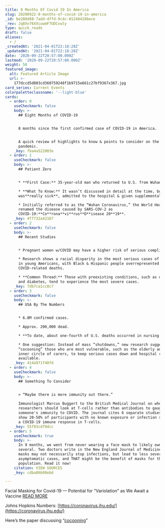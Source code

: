 ```yaml
---
title: 8 Months Of Covid 19 In America
slug: 20200922-8-months-of-covid-19-in-america
_id: be288d88-7add-4ffd-9c4c-01248410bece
_rev: Jq8Xn76XXcuwmF7UDCxwly
type: quick_reads
draft: false
aliases:
  - /
_createdAt: '2021-04-01T22:18:28Z'
_updatedAt: '2021-04-01T22:18:28Z'
date: '2020-09-22T20:57:00.000Z'
lastmod: '2020-09-22T20:57:00.000Z'
weight: 50
featured_image:
  alt: Featured Article Image
  url: >-
    177dccd5d803cd360759248f1b9715e661c27bf9367x367.jpg
card_series: Current Events
colorpaletteclassname: '--light-blue'
cards:
  - order: 0
    useCheckmark: false
    body: >-
      ## Eight Months of COVID-19


      8 months since the first confirmed case of COVID-19 in America.


      A quick review of highlights to know & points to consider on the global
      pandemic.
    _key: fba4a522003e
  - order: 1
    useCheckmark: false
    body: >-
      ## Patient Zero


      * **First Case:** 35-year-old man who returned to U.S. from Wuhan, China.

      * **What To Know:** It wasn’t discussed in detail at the time, but he
      was**really sick**, admitted to the hospital & given supplemental oxygen.

      * Initially referred to as the “Wuhan Coronavirus,” the World Health Org.
      renamed the disease caused by SARS-COV-2 as
      COVID-19:**Co**rona**vi**rus**D**isease 20**19**.
    _key: 4ff732a42167
  - order: 2
    useCheckmark: false
    body: >-
      ## Recent Studies


      * Pregnant women w/COVID may have a higher risk of serious complications.

      * Research shows a racial disparity in the most serious cases of COVID-19
      in young Americans, with Black & Hispanic people overrepresented in
      COVID-related deaths.

      * **Common Thread:** Those with preexisting conditions, such as obesity
      and diabetes, tend to experience the most severe cases.
    _key: 7db7ca1cc8c7
  - order: 3
    useCheckmark: false
    body: >-
      ## USA By The Numbers


      * 6.8M confirmed cases.

      * Approx. 200,000 dead.

      * **To date, about one-fourth of U.S. deaths occurred in nursing homes.**

      * One suggestion: Instead of mass “shutdowns,” new research suggests
      “cocooning” those who are most vulnerable, such as the elderly and their
      inner circle of carers, to keep serious cases down and hospital resources
      available.
    _key: 414a971f48fd
  - order: 4
    useCheckmark: false
    body: >-
      ## Something To Consider


      > “Maybe there is more immunity out there.”  
        
      Immunologist Marcus Buggert to the British Medical Journal on whether
      researchers should look at T-cells rather than antibodies to gauge
      someone's immunity to COVID. The journal cites 6 separate studies that
      show 20-50% of participants with no known exposure or infection still have
      a COVID-19 immune response in T-cells.
    _key: 55f93cdf9dcc
  - order: 5
    useCheckmark: true
    body: >-
      In 9 months, we went from never wearing a face mask to likely owning
      several. Two doctors write in the New England Journal of Medicine that
      masks may not necessarily stop infections, but lead to less severe/more
      asymptomatic cases, and THAT might be the benefit of masks for the general
      population. Read it now!
    citation: VIEW SOURCES
    _key: cdba06b08ebd

---
```

Facial Masking for Covid-19 — Potential for “Variolation” as We Await a Vaccine [READ MORE](https://www.nejm.org/doi/full/10.1056/NEJMp2026913?query=featured_home)

Johns Hopkins Numbers: [https://coronavirus.jhu.edu/](https://coronavirus.jhu.edu/)

Here’s the paper discussing “[cocooning](https://wwwnc.cdc.gov/eid/article/26/12/20-1930_article?ACSTrackingID=USCDC_333-DM38668&ACSTrackingLabel=Latest%20Expedited%20Articles%20-%20Emerging%20Infectious%20Diseases%20Journal%20-%20September%2021%2C%202020&deliveryName=USCDC_333-DM38668)”